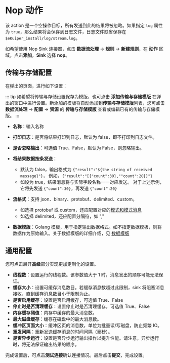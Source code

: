 # Nop 动作

该 action 是一个空操作目标，所有发送到此的结果将被忽略。如果指定 `log` 属性为 `true`，那么结果将会保存到日志文件，日志文件缺省保存在  `$eKuiper_install/log/stream.log`。

如希望使用 Nop Sink 连接器，点击 **数据流处理** -> **规则** -> **新建规则**，在 **动作** 区域，点击**添加**，**Sink** 选择 **nop**。

## 传输与存储配置

在弹出的页面，进行如下设置：

::: tip
如希望将传输与存储设置保存为模版，也可点击 **添加传输与存储模版** 在弹出的窗口中进行设置。新添加的模版将自动添加到**传输与存储模版**列表，您可点击 **数据流处理** -> **配置** -> **资源** 的 **传输与存储模版** 查看或编辑已有的传输与存储模版。
:::

- **名称**：输入名称
- **打印日志**：是否将结果打印到日志，默认为 false，即不打印到日志文件。
- **是否忽略输出**：可选值 True、False，默认为 False，则忽略输出。
- **将结果数据按条发送**：

  - 默认为 false，输出格式为 `{"result":"${the string of received message}"}`， 例如，`{"result":"[{"count":30},""count":20}]"}`
  - 如设为 true，结果消息将与实际字段名称一一对应发送。 对于上述示例，它将先发送 `{"count":30}`，再发送 `{"count":20}`
- **流格式**：支持 json、binary、protobuf、delimited、custom。
  - 如选择 protobuf 或 custom，还应配置对应的[模式和模式消息](../config.md)
  - 如选择 delimited，还应配置分隔符，如 ","
- **数据模版**：Golang 模板，用于指定输出数据格式。如不指定数据模板，则将数据作为原始输入。关于数据模版的详细介绍，见 [数据模版](./data_template.md)

## 通用配置

您可点击展开**高级**部分实现更加定制化的设置。

- **线程数**：设置运行的线程数。该参数值大于 1 时，消息发出的顺序可能无法保证。
- **缓存大小**：设置可缓存消息数目。若缓存消息数超过此限制，sink 将阻塞消息接收，直到缓存消息数目小于限制为止。
- **是否启用缓存**：设置是否启用缓存，可选值 True、False
- **停止时是否清理缓存**：设置停止时是否清理缓存，可选值 True、False
- **内存缓存阈值**：内存中缓存的最大消息数。
- **最大磁盘缓存**：缓存在磁盘中的最大消息数。
- **缓冲区页面大小**：缓冲区页的消息数，单位为批量读/写磁盘，防止频繁 IO。
- **重发间隔**：重新发送缓存消息的时间间隔（毫秒）。
- **是否异步运行**：设置是否异步运行输出操作以提升性能。请注意，异步运行时，将无法保证输出结果的顺序。

完成设置后，可点击**测试连接**确认连接情况。最后点击**提交**，完成设置。
